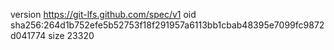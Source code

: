 version https://git-lfs.github.com/spec/v1
oid sha256:264d1b752efe5b52753f18f291957a6113bb1cbab48395e7099fc9872d041774
size 23320
